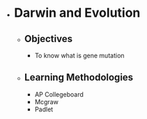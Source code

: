 - # Darwin and Evolution
	- ## Objectives
		- To know what is gene mutation
	- ## Learning Methodologies
		- AP Collegeboard
		- Mcgraw
		- Padlet